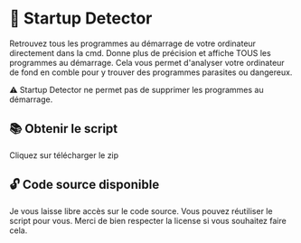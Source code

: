 # 🧰 Startup Detector
Retrouvez tous les programmes au démarrage de votre ordinateur directement dans la cmd. Donne plus de précision et affiche TOUS les programmes au démarrage. Cela vous permet d'analyser votre ordinateur de fond en comble pour y trouver des programmes parasites ou dangereux. 

⚠ Startup Detector ne permet pas de supprimer les programmes au démarrage.

## 📚 Obtenir le script
Cliquez sur télécharger le zip

## 🔓 Code source disponible
Je vous laisse libre accès sur le code source. Vous pouvez réutiliser le script pour vous. Merci de bien respecter la license si vous souhaitez faire cela.
